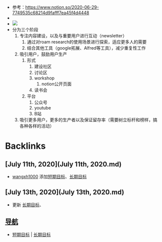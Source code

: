 - 参考：https://www.notion.so/2020-06-29-7749535c68214d9fafff7ea45f4d4448
- 
- ![](https://firebasestorage.googleapis.com/v0/b/firescript-577a2.appspot.com/o/imgs%2Fapp%2Fvictor-wu%2FHZZC12Mh5N.png?alt=media&token=f829dc40-70e8-468b-8794-434dfd50cdfc)
- 分为三个阶段
    1. 专注内容建设，以及与重要用户进行互动（newsletter）
        1. 通过对roam research的使用场景进行探索，适应更多人的需要
        2. 结合其他工具（google拓展、Alfred等工具），减少重复性工作
    2. 吸引用户，鼓励用户生产
        1. 形式
            1. 建设社区
            2. 讨论区
            3. workshop
                1. notion公开页面
            4. 读书会
        2. 平台
            1. 公众号
            2. youtube
            3. B站
    3. 吸引更多用户，更多的生产者以及保证留存率（需要树立标杆和榜样，搞各种各样的活动）

# Backlinks
## [July 11th, 2020](July 11th, 2020.md)
- [wangxh1000](wangxh1000.md) 添加[短期目标](短期目标.md)、[长期目标](长期目标.md)

## [July 13th, 2020](July 13th, 2020.md)
- 更新 [长期目标](长期目标.md)、

## [导航](导航.md)
- [短期目标](短期目标.md) | [长期目标](长期目标.md)

